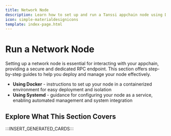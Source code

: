 ```yaml
---
title: Network Node
description: Learn how to set up and run a Tanssi appchain node using Docker or Systemd, which allows you to have your own RPC endpoint to interact with your appchain.
icon: simple-materialdesignicons
template: index-page.html
---
```


# Run a Network Node

Setting up a network node is essential for interacting with your appchain, providing a secure and dedicated RPC endpoint. This section offers step-by-step guides to help you deploy and manage your node effectively.

- **Using Docker** - instructions to set up your node in a containerized environment for easy deployment and isolation
- **Using Systemd** - guidance for configuring your node as a service, enabling automated management and system integration

## Explore What This Section Covers

:::INSERT_GENERATED_CARDS::: 